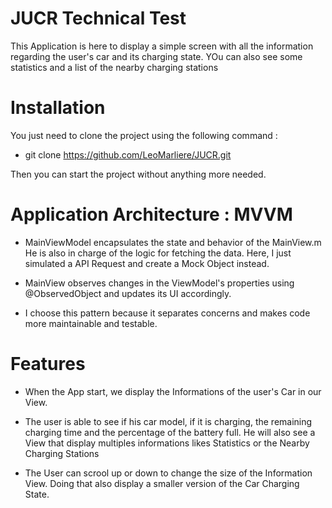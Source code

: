 # JUCR Technical Test  

This Application is here to display a simple screen with all the information regarding the user's car and its charging state. YOu can also see some statistics and a list of the nearby charging stations

# Installation

You just need to clone the project using the following command :
- git clone https://github.com/LeoMarliere/JUCR.git

Then you can start the project without anything more needed.

# Application Architecture : MVVM

- MainViewModel encapsulates the state and behavior of the MainView.m He is also in charge of the logic for fetching the data. Here, I just simulated a API Request and create a Mock Object instead.

- MainView observes changes in the ViewModel's properties using @ObservedObject and updates its UI accordingly.

- I choose this pattern because it separates concerns and makes code more maintainable and testable.

# Features

- When the App start, we display the Informations of the user's Car in our View.

- The user is able to see if his car model, if it is charging, the remaining charging time and the percentage of the battery full. He will also see a View that display multiples informations likes Statistics or the Nearby Charging Stations

- The User can scrool up or down to change the size of the Information View. Doing that also display a smaller version of the Car Charging State.

